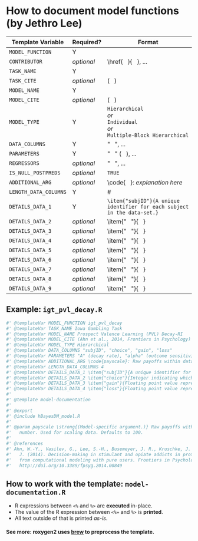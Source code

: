 # How to document model functions (by Jethro Lee)

Template Variable | Required? | Format
-|-|-
`MODEL_FUNCTION` | Y |
`CONTRIBUTOR` | *optional* | \href{ &nbsp; }{ &nbsp; }, ...
`TASK_NAME` | Y |
`TASK_CITE` | *optional* | ( &nbsp; )
`MODEL_NAME` | Y |
`MODEL_CITE` | *optional* | ( &nbsp; )
`MODEL_TYPE` | Y | `Hierarchical`<br/>*or*<br/>`Individual`<br/>*or*<br/>`Multiple-Block Hierarchical`
`DATA_COLUMNS` | Y | " &nbsp; ", ...
`PARAMETERS` | Y | " &nbsp; " ( &nbsp; ), ...
`REGRESSORS` | *optional* | " &nbsp; ", ...
`IS_NULL_POSTPREDS` | *optional* | `TRUE`
`ADDITIONAL_ARG` | *optional* | \code{ &nbsp; }: *explanation here*
`LENGTH_DATA_COLUMNS` | Y | #
`DETAILS_DATA_1` | Y | `\item{"subjID"}{A unique identifier for each subject in the data-set.}`
`DETAILS_DATA_2` | *optional* | \item{" &nbsp; "}{ &nbsp; }
`DETAILS_DATA_3` | *optional* | \item{" &nbsp; "}{ &nbsp; }
`DETAILS_DATA_4` | *optional* | \item{" &nbsp; "}{ &nbsp; }
`DETAILS_DATA_5` | *optional* | \item{" &nbsp; "}{ &nbsp; }
`DETAILS_DATA_6` | *optional* | \item{" &nbsp; "}{ &nbsp; }
`DETAILS_DATA_7` | *optional* | \item{" &nbsp; "}{ &nbsp; }
`DETAILS_DATA_8` | *optional* | \item{" &nbsp; "}{ &nbsp; }
`DETAILS_DATA_9` | *optional* | \item{" &nbsp; "}{ &nbsp; }

## Example: `igt_pvl_decay.R`
```R
#' @templateVar MODEL_FUNCTION igt_pvl_decay
#' @templateVar TASK_NAME Iowa Gambling Task
#' @templateVar MODEL_NAME Prospect Valence Learning (PVL) Decay-RI
#' @templateVar MODEL_CITE (Ahn et al., 2014, Frontiers in Psychology)
#' @templateVar MODEL_TYPE Hierarchical
#' @templateVar DATA_COLUMNS "subjID", "choice", "gain", "loss"
#' @templateVar PARAMETERS "A" (decay rate), "alpha" (outcome sensitivity), "cons" (response consistency), "lambda" (loss aversion)
#' @templateVar ADDITIONAL_ARG \code{payscale}: Raw payoffs within data are divided by this number. Used for scaling data. Defaults to 100.
#' @templateVar LENGTH_DATA_COLUMNS 4
#' @templateVar DETAILS_DATA_1 \item{"subjID"}{A unique identifier for each subject in the data-set.}
#' @templateVar DETAILS_DATA_2 \item{"choice"}{Integer indicating which deck was chosen on that trial (where A==1, B==2, C==3, and D==4).}
#' @templateVar DETAILS_DATA_3 \item{"gain"}{Floating point value representing the amount of currency won on that trial (e.g. 50, 100).}
#' @templateVar DETAILS_DATA_4 \item{"loss"}{Floating point value representing the amount of currency lost on that trial (e.g. 0, -50).}
#'
#' @template model-documentation
#'
#' @export
#' @include hBayesDM_model.R
#'
#' @param payscale \strong{(Model-specific argument.)} Raw payoffs within data are divided by this
#'   number. Used for scaling data. Defaults to 100.
#'
#' @references
#' Ahn, W.-Y., Vasilev, G., Lee, S.-H., Busemeyer, J. R., Kruschke, J. K., Bechara, A., & Vassileva,
#'   J. (2014). Decision-making in stimulant and opiate addicts in protracted abstinence: evidence
#'   from computational modeling with pure users. Frontiers in Psychology, 5, 1376.
#'   http://doi.org/10.3389/fpsyg.2014.00849
```

## How to work with the template: `model-documentation.R`
- R expressions between `<%` and `%>` are **executed** in-place.
- The value of the R expression between `<%=` and `%>` is **printed**.
- All text outside of that is printed *as-is*.
#### See more: roxygen2 uses [brew](https://www.rdocumentation.org/packages/brew/versions/1.0-6/topics/brew) to preprocess the template.
